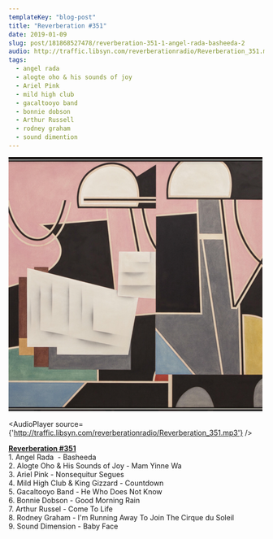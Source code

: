 ```yaml
---
templateKey: "blog-post"
title: "Reverberation #351"
date: 2019-01-09
slug: post/181868527478/reverberation-351-1-angel-rada-basheeda-2
audio: http://traffic.libsyn.com/reverberationradio/Reverberation_351.mp3
tags:
  - angel rada
  - alogte oho & his sounds of joy
  - Ariel Pink
  - mild high club
  - gacaltooyo band
  - bonnie dobson
  - Arthur Russell
  - rodney graham
  - sound dimention
---
```


![Reverberation #351](../images/4791d7da3d1f1cae27c8f023aea22176d10a08c088aa62ff0114d30c9c5d44e8.png)

<AudioPlayer source={'http://traffic.libsyn.com/reverberationradio/Reverberation_351.mp3'} />

<p><a href="http://traffic.libsyn.com/reverberationradio/Reverberation_351.mp3"><b>Reverberation #351</b></a><br />1. Angel Rada &nbsp;- Basheeda <br />2. Alogte Oho &amp; His Sounds of Joy - Mam Yinne Wa<br />3. Ariel Pink - Nonsequitur Segues <br />4. Mild High Club &amp; King Gizzard - Countdown<br />5. Gacaltooyo Band - He Who Does Not Know<br />6. Bonnie Dobson - Good Morning Rain<br />7. Arthur Russel - Come To Life<br />8. Rodney Graham - I'm Running Away To Join The Cirque du Soleil <br />9. Sound Dimension - Baby Face<br /></p>
